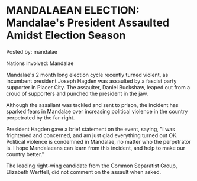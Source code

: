 # MANDALAEAN ELECTION: Mandalae's President Assaulted Amidst Election Season

Posted by: mandalae

Nations involved: Mandalae

Mandalae's 2 month long election cycle recently turned violent, as incumbent president Joseph Hagden was assaulted by a fascist party supporter in Placer City. The assaulter, Daniel Buckshaw, leaped out from a croud of supporters and punched the president in the jaw. 

Although the assailant was tackled and sent to prison, the incident has sparked fears in Mandalae over increasing political violence in the country perpetrated by the far-right.

President Hagden gave a brief statement on the event, saying, "I was frightened and concerned, and am just glad everything turned out OK. Political violence is condemned in Mandalae, no matter who the perpetrator is. I hope Mandalaeans can learn from this incident, and help to make our country better."

The leading right-wing candidate from the Common Separatist Group, Elizabeth Wertfell, did not comment on the assault when asked.